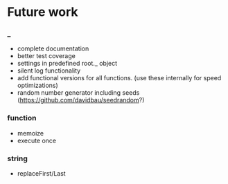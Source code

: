 # Future work

### _

- complete documentation
- better test coverage
- settings in predefined root._ object
- silent log functionality
- add functional versions for all functions. (use these internally for speed optimizations)
- random number generator including seeds (https://github.com/davidbau/seedrandom?)

### function
- memoize
- execute once

### string
- replaceFirst/Last





